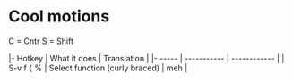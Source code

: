 # Cool motions

C = Cntr
S = Shift

|- Hotkey   | What it does | Translation |
|- -----    |  ----------- | ------------ | 
| S-v f { % | Select function (curly braced) | meh |